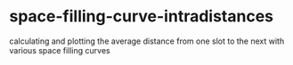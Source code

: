# space-filling-curve-intradistances
calculating and plotting the average distance from one slot to the next with various space filling curves
